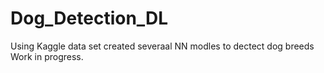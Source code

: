 # Dog_Detection_DL

Using Kaggle data set created severaal NN modles to dectect dog breeds
Work in progress.
